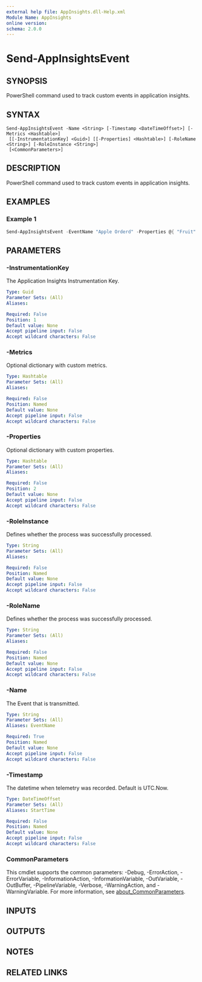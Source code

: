 ```yaml
---
external help file: AppInsights.dll-Help.xml
Module Name: AppInsights
online version:
schema: 2.0.0
---
```


# Send-AppInsightsEvent

## SYNOPSIS
PowerShell command used to track custom events in application insights.

## SYNTAX

```
Send-AppInsightsEvent -Name <String> [-Timestamp <DateTimeOffset>] [-Metrics <Hashtable>]
 [[-InstrumentationKey] <Guid>] [[-Properties] <Hashtable>] [-RoleName <String>] [-RoleInstance <String>]
 [<CommonParameters>]
```

## DESCRIPTION
PowerShell command used to track custom events in application insights.

## EXAMPLES

### Example 1
```powershell
Send-AppInsightsEvent -EventName "Apple Orderd" -Properties @{ "Fruit" = "Apple";  "Type" = "Granny Smith" } -Metrics @{ "Weight" = 12 }
```

## PARAMETERS

### -InstrumentationKey
The Application Insights Instrumentation Key.

```yaml
Type: Guid
Parameter Sets: (All)
Aliases:

Required: False
Position: 1
Default value: None
Accept pipeline input: False
Accept wildcard characters: False
```

### -Metrics
Optional dictionary with custom metrics.

```yaml
Type: Hashtable
Parameter Sets: (All)
Aliases:

Required: False
Position: Named
Default value: None
Accept pipeline input: False
Accept wildcard characters: False
```

### -Properties
Optional dictionary with custom properties.

```yaml
Type: Hashtable
Parameter Sets: (All)
Aliases:

Required: False
Position: 2
Default value: None
Accept pipeline input: False
Accept wildcard characters: False
```

### -RoleInstance
Defines whether the process was successfully processed.

```yaml
Type: String
Parameter Sets: (All)
Aliases:

Required: False
Position: Named
Default value: None
Accept pipeline input: False
Accept wildcard characters: False
```

### -RoleName
Defines whether the process was successfully processed.

```yaml
Type: String
Parameter Sets: (All)
Aliases:

Required: False
Position: Named
Default value: None
Accept pipeline input: False
Accept wildcard characters: False
```

### -Name
The Event that is transmitted.

```yaml
Type: String
Parameter Sets: (All)
Aliases: EventName

Required: True
Position: Named
Default value: None
Accept pipeline input: False
Accept wildcard characters: False
```

### -Timestamp
The datetime when telemetry was recorded. Default is UTC.Now.

```yaml
Type: DateTimeOffset
Parameter Sets: (All)
Aliases: StartTime

Required: False
Position: Named
Default value: None
Accept pipeline input: False
Accept wildcard characters: False
```

### CommonParameters
This cmdlet supports the common parameters: -Debug, -ErrorAction, -ErrorVariable, -InformationAction, -InformationVariable, -OutVariable, -OutBuffer, -PipelineVariable, -Verbose, -WarningAction, and -WarningVariable. For more information, see [about_CommonParameters](http://go.microsoft.com/fwlink/?LinkID=113216).

## INPUTS

## OUTPUTS

## NOTES

## RELATED LINKS
